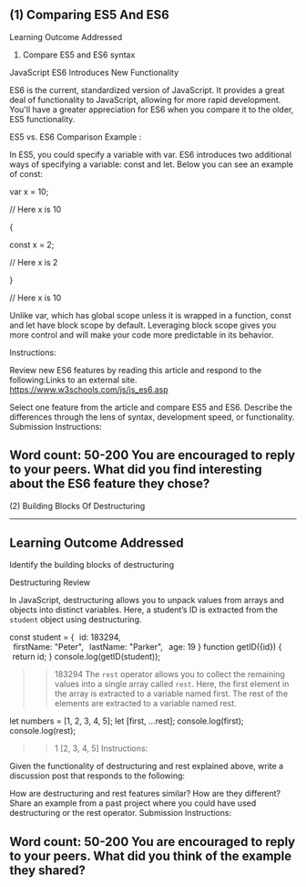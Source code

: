 (1) Comparing ES5 And ES6
------------------------------
Learning Outcome Addressed
 1. Compare ES5 and ES6 syntax

JavaScript ES6 Introduces New Functionality

ES6 is the current, standardized version of JavaScript. It provides a great deal of functionality to JavaScript, allowing for more rapid development. You'll have a greater appreciation for ES6 when you compare it to the older, ES5 functionality. 

ES5 vs. ES6 Comparison Example :

In ES5, you could specify a variable with var. ES6 introduces two additional ways of specifying a variable: const and let. Below you can see an example of const: 

var x = 10;

// Here x is 10

{

  const x = 2;

  // Here x is 2

}

// Here x is 10
 

Unlike var, which has global scope unless it is wrapped in a function, const and let have block scope by default. Leveraging block scope gives you more control and will make your code more predictable in its behavior.

Instructions:

Review new ES6 features by reading this article and respond to the following:Links to an external site.
https://www.w3schools.com/js/js_es6.asp


Select one feature from the article and compare ES5 and ES6.
Describe the differences through the lens of syntax, development speed, or functionality.
Submission Instructions:

 

Word count: 50-200
You are encouraged to reply to your peers. What did you find interesting about the ES6 feature they chose?
-------------------------
(2) Building Blocks Of Destructuring

----------------------------------------
Learning Outcome Addressed
-----------------------

Identify the building blocks of destructuring

Destructuring Review

In JavaScript, destructuring allows you to unpack values from arrays and objects into distinct variables. Here, a student’s ID is extracted from the `student` object using destructuring.

const student = { 
  id: 183294,  
  firstName: "Peter", 
  lastName: "Parker", 
  age: 19 
} 
function getID({id}) { 
  return id; 
} 
console.log(getID(student)); 

>>183294 
The `rest` operator allows you to collect the remaining values into a single array called `rest`. Here, the first element in the array is extracted to a variable named first. The rest of the elements are extracted to a variable named rest.

let numbers = [1, 2, 3, 4, 5]; 
let [first, ...rest]; 
console.log(first); 
console.log(rest); 
>>1 
>>[2, 3, 4, 5] 
Instructions:

Given the functionality of destructuring and rest explained above, write a discussion post that responds to the following:

How are destructuring and rest features similar? How are they different?
Share an example from a past project where you could have used destructuring or the rest operator.
Submission Instructions:

 

Word count: 50-200
You are encouraged to reply to your peers. What did you think of the example they shared?
--------------------------



